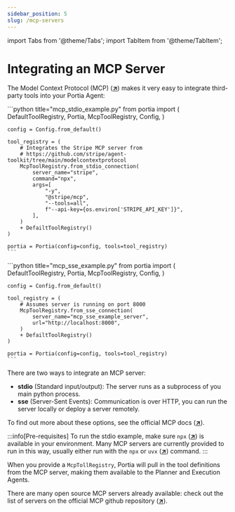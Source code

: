 ```yaml
---
sidebar_position: 5
slug: /mcp-servers
---
```


import Tabs from '@theme/Tabs';
import TabItem from '@theme/TabItem';

# Integrating an MCP Server

The Model Context Protocol (MCP) (<a href="https://modelcontextprotocol.io/" target="_blank">**↗**</a>) makes it very easy to integrate third-party tools into your Portia Agent:

<Tabs>
  <TabItem value="mcp_stdio" label="mcp_stdio_example.py">
    ```python title="mcp_stdio_example.py"
    from portia import (
        DefaultToolRegistry,
        Portia,
        McpToolRegistry,
        Config,
    )

    config = Config.from_default()

    tool_registry = (
        # Integrates the Stripe MCP server from 
        # https://github.com/stripe/agent-toolkit/tree/main/modelcontextprotocol
        McpToolRegistry.from_stdio_connection(
            server_name="stripe",
            command="npx",
            args=[
                "-y",
                "@stripe/mcp",
                "--tools=all",
                f"--api-key={os.environ['STRIPE_API_KEY']}",
            ],
        )
        + DefailtToolRegistry()
    )

    portia = Portia(config=config, tools=tool_registry)
    ```
  </TabItem>
  <TabItem value="mcp_sse" label="mcp_sse_example.py">
    ```python title="mcp_sse_example.py"
    from portia import (
        DefaultToolRegistry,
        Portia,
        McpToolRegistry,
        Config,
    )

    config = Config.from_default()

    tool_registry = (
        # Assumes server is running on port 8000
        McpToolRegistry.from_sse_connection(
            server_name="mcp_sse_example_server",
            url="http://localhost:8000",
        )
        + DefailtToolRegistry()
    )

    portia = Portia(config=config, tools=tool_registry)
    ```
  </TabItem>
</Tabs>

There are two ways to integrate an MCP server:

- **stdio** (Standard input/output): The server runs as a subprocess of you main python process.
- **sse** (Server-Sent Events): Communication is over HTTP, you can run the server locally or deploy a server remotely.

To find out more about these options, see the official MCP docs (<a href="https://modelcontextprotocol.io/docs/concepts/transports" target="_blank">**↗**</a>).

:::info[Pre-requisites]
To run the stdio example, make sure `npx` (<a href="https://docs.npmjs.com/cli/v8/commands/npx" target="_blank">**↗**</a>) is available in your environment. Many MCP servers are currently provided to run in this way, usually either run with the `npx` or `uvx` (<a href="https://docs.astral.sh/uv/guides/tools/" target="_blank">**↗**</a>) command.
:::

When you provide a `McpTollRegistry`, Portia will pull in the tool definitions from the MCP server, making them available to the Planner and Execution Agents.

There are many open source MCP servers already available: check out the list of servers on the official MCP github repository (<a href="https://github.com/modelcontextprotocol/servers" target="_blank">**↗**</a>).
